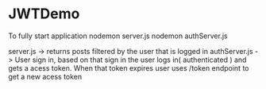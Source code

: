 # JWTDemo

To fully start application
nodemon server.js
nodemon authServer.js

server.js -> returns posts filtered by the user that is logged in
authServer.js -> User sign in, based on that sign in the user logs in( authenticated ) and gets a acess token. When that token expires user uses /token endpoint to get a new acess token

